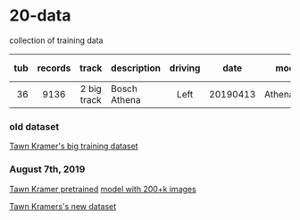 # 20-data
collection of training data

| tub             | records | track       | description  | driving   | date     | model      | data quality    |
|----------------:|:-------:|:-----------:|:-----|:-----:|:-:|:----------:|---:|
| 36              |    9136 | 2 big track | Bosch Athena | Left | 20190413 | Athena2.h5 | [tubhist](https://github.com/connected-autonomous-mobilty/20-data/blob/master/images/tubhist_tub_36_19-04-13.png)|

### old dataset 
[Tawn Kramer's big training dataset](https://s3.amazonaws.com/tawn-train/log_donkey/combined_donkey_tub_data.zip)

### August 7th, 2019
[Tawn Kramer pretrained](https://donkeycar.slack.com/archives/C4B69691N/p1561165380013700)
[model with 200+k images](https://drive.google.com/open?id=18Qfc_T5fpUmuTqXFZbJZrQhlf2l3S0VK)

[Tawn Kramers's new dataset](https://tawn-train.s3.amazonaws.com/log_donkey/lg_data.tar.gz)
